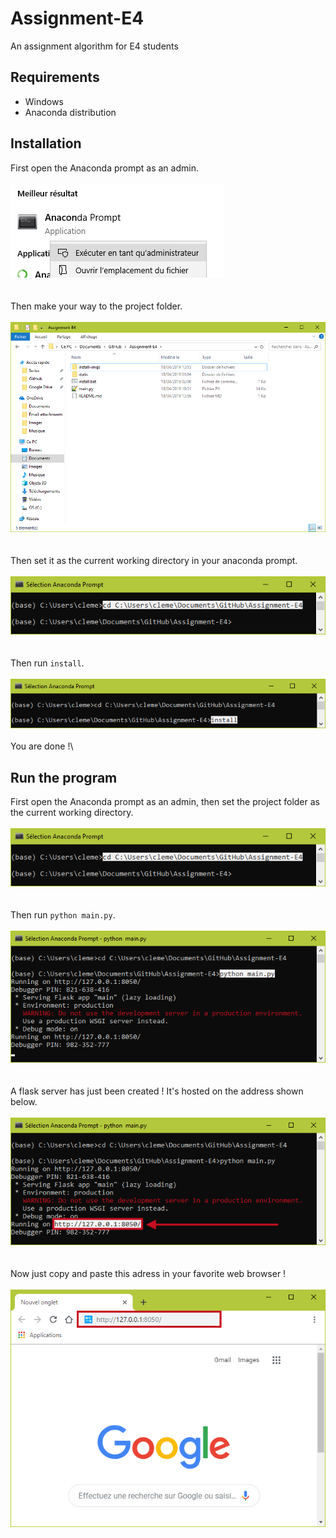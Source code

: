 ﻿# Assignment-E4
An assignment algorithm for E4 students
## Requirements
- Windows
- Anaconda distribution
## Installation
First open the Anaconda prompt as an admin.\
\
![Anaconda prompt as admin](install-imgs/prompt.png)
\
\
\
Then make your way to the project folder.\
\
![Project folder](install-imgs/project-folder.png)
\
\
\
Then set it as the current working directory in your anaconda prompt.\
\
![Current working directory](install-imgs/set-current-dir.png)
\
\
\
Then run ```install```.\
\
![Install command](install-imgs/install-cmd.png)
\
\
You are done !\
## Run the program
First open the Anaconda prompt as an admin, then set the project folder as the current working directory.\
\
![Current working directory](install-imgs/set-current-dir.png)
\
\
\
Then run ```python main.py```.\
\
![Run main](install-imgs/run-main.png)
\
\
\
A flask server has just been created ! It's hosted on the address shown below.\
\
![Server adress](install-imgs/get-addr.png)
\
\
\
Now just copy and paste this adress in your favorite web browser !\
\
![Browser](install-imgs/browser.png)
